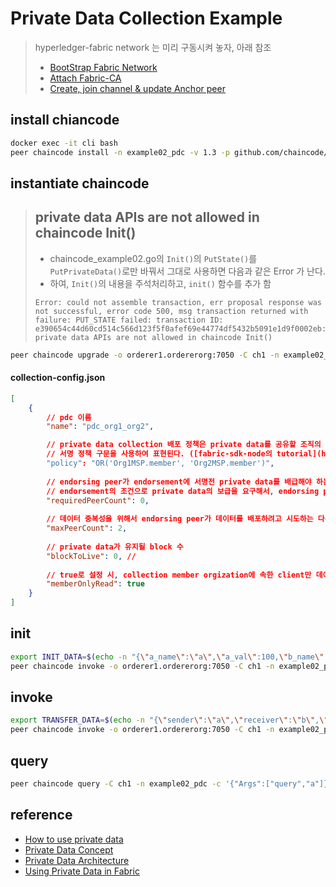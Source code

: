 # Private Data Collection Example

> hyperledger-fabric network 는 미리 구동시켜 놓자, 아래 참조
>
> * [BootStrap Fabric Network](https://github.com/rtfmplz/fabric-playground#bootstrap-fabric-network)
> * [Attach Fabric-CA](https://github.com/rtfmplz/fabric-playground#attach-fabric-ca)
> * [Create, join channel & update Anchor peer](https://github.com/rtfmplz/fabric-playground#create-join-channel--update-anchor-peer)


## install chiancode

```bash
docker exec -it cli bash
peer chaincode install -n example02_pdc -v 1.3 -p github.com/chaincode/example02_pdc/go/
```

## instantiate chaincode

> ## private data APIs are not allowed in chaincode Init()
> 
> * chaincode_example02.go의 `Init()`의 `PutState()`를 `PutPrivateData()`로만 바꿔서 그대로 사용하면 다음과 같은 Error 가 난다.
> * 하여, `Init()`의 내용을 주석처리하고, `init()` 함수를 추가 함
>
> ```
> Error: could not assemble transaction, err proposal response was not successful, error code 500, msg transaction returned with failure: PUT_STATE failed: transaction ID: e390654c44d60cd514c566d123f5f0afef69e44774df5432b5091e1d9f0002eb: private data APIs are not allowed in chaincode Init()
> ```

```bash
peer chaincode upgrade -o orderer1.ordererorg:7050 -C ch1 -n example02_pdc -v 1.3 -c '{"Args":["init"]}' -P "OR ('Org1MSP.member')" --collections-config 'example-pdc/collection-config.json'
```

#### collection-config.json

```json
[
	{
		// pdc 이름
		"name": "pdc_org1_org2",

		// private data collection 배포 정책은 private data를 공유할 조직의 peer를 정의한다.
		// 서명 정책 구문을 사용하여 표현된다. ([fabric-sdk-node의 tutorial](https://fabric-sdk-node.github.io/release-1.4/tutorial-private-data.html)을 보면 json 형태로도 표현 가능한 듯)
		"policy": "OR('Org1MSP.member', 'Org2MSP.member')",
		
		// endorsing peer가 endorsement에 서명전 private data를 배급해야 하는 필수 peer 수
		// endorsement의 조건으로 private data의 보급을 요구해서, endorsing peer가 죽은 경우에도 private data를 사용하도록 하는 안전장치 역할
		"requiredPeerCount": 0,
		
		// 데이터 중복성을 위해서 endorsing peer가 데이터를 배포하려고 시도하는 다른  peer의 수
		"maxPeerCount": 2, 
		
		// private data가 유지될 block 수
		"blockToLive": 0, //
		
		// true로 설정 시, collection member orgization에 속한 client만 데이터 읽기가 가능
		"memberOnlyRead": true
	}
]
```


## init

```bash
export INIT_DATA=$(echo -n "{\"a_name\":\"a\",\"a_val\":100,\"b_name\":\"b\",\"b_val\":100}" | base64)
peer chaincode invoke -o orderer1.ordererorg:7050 -C ch1 -n example02_pdc --peerAddresses peer1.org1:7051 --tlsRootCertFiles /opt/gopath/src/github.com/hyperledger/fabric/peer/crypto/peerOrganizations/org1/peers/peer1.org1/tls/ca.crt -c '{"Args":["init"]}' --transient "{\"initData\":\"$INIT_DATA\"}"
```

## invoke

```bash
export TRANSFER_DATA=$(echo -n "{\"sender\":\"a\",\"receiver\":\"b\",\"val\":10}" | base64)
peer chaincode invoke -o orderer1.ordererorg:7050 -C ch1 -n example02_pdc --peerAddresses peer1.org1:7051 --tlsRootCertFiles /opt/gopath/src/github.com/hyperledger/fabric/peer/crypto/peerOrganizations/org1/peers/peer1.org1/tls/ca.crt -c '{"Args":["invoke"]}' --transient "{\"transferData\":\"$TRANSFER_DATA\"}"
```

## query

```bash
peer chaincode query -C ch1 -n example02_pdc -c '{"Args":["query","a"]}'
```


## reference

* [How to use private data](https://fabric-sdk-node.github.io/release-1.4/tutorial-private-data.html)
* [Private Data Concept](https://hyperledger-fabric.readthedocs.io/en/release-1.4/private-data/private-data.html)
* [Private Data Architecture](https://hyperledger-fabric.readthedocs.io/en/release-1.4/private-data-arch.html)
* [Using Private Data in Fabric](https://hyperledger-fabric.readthedocs.io/en/release-1.4/private_data_tutorial.html)
